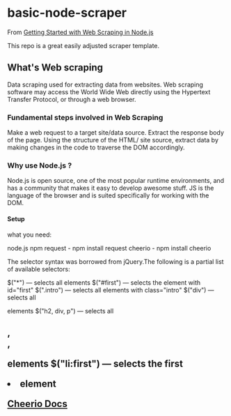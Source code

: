 # basic-node-scraper
From [Getting Started with Web Scraping in Node.js](https://www.codementor.io/dushyantbgs/getting-started-with-web-scraping-in-node-js-sozgieaun?utm_content=posts&amp;utm_source=sendgrid&amp;utm_medium=email&amp;utm_term=post-sozgieaun&amp;utm_campaign=newsletter20190417)

This repo is a great easily adjusted scraper template. 

## What's Web scraping

Data scraping used for extracting data from websites. Web scraping software may access the World Wide Web directly using the Hypertext Transfer Protocol, or through a web browser.

### Fundamental steps involved in Web Scraping

Make a web request to a target site/data source. Extract the response body of the page. Using the structure of the HTML/ site source, extract data by making changes in the code to traverse the DOM accordingly.

### Why use Node.js ?

Node.js is open source, one of the most popular runtime environments, and has a community that makes it easy to develop awesome stuff. JS is the language of the browser and is suited specifically for working with the DOM. 

#### Setup

what you need:

node.js
npm
request - npm install request
cheerio - npm install cheerio

The selector syntax was borrowed from jQuery.The following is a partial list of available selectors:

$("*") — selects all elements
$("#first") — selects the element with id="first"
$(".intro") — selects all elements with class="intro"
$("div") — selects all <div> elements
$("h2, div, p") — selects all <h2>, <div>, <p> elements
$("li:first") — selects the first <li> element
  
[Cheerio Docs](https://cheerio.js.org/)
